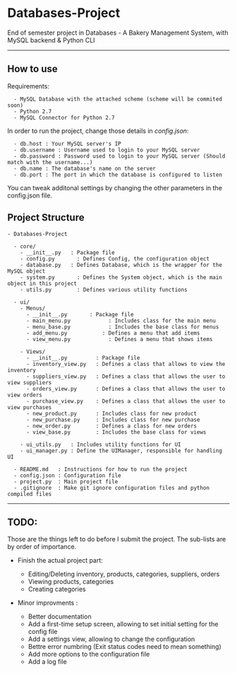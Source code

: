 # Databases-Project
End of semester project in Databases - A Bakery Management System, with MySQL backend &amp; Python CLI

***

## How to use
Requirements:
```
  - MySQL Database with the attached scheme (scheme will be commited soon)
  - Python 2.7
  - MySQL Connector for Python 2.7
```

In order to run the project, change those details in *config.json*:
```
  - db.host : Your MySQL server's IP
  - db.username : Username used to login to your MySQL server
  - db.password : Password used to login to your MySQL server (Should match with the username...)
  - db.name : The database's name on the server
  - db.port : The port in which the database is configured to listen
```

You can tweak additonal settings by changing the other parameters in the config.json file.

## Project Structure
```
- Databases-Project

  - core/
    - __init__.py   : Package file
  	- config.py 	  : Defines Config, the configuration object
  	- database.py 	: Defines Database, which is the wrapper for the MySQL object
  	- system.py 	  : Defines the System object, which is the main object in this project
  	- utils.py 		  : Defines various utility functions
  
  - ui/
    - Menus/
      - __init__.py       : Package file
      - main_menu.py 			: Includes class for the main menu
      - menu_base.py 			: Includes the base class for menus
      - add_menu.py			  : Defines a menu that add items
      - view_menu.py			: Defines a menu that shows items
    
    - Views/
      - __init__.py         : Package file
      - inventory_view.py   : Defines a class that allows to view the inventory
      - suppliers_view.py   : Defines a class that allows the user to view suppliers
      - orders_view.py      : Defines a class that allows the user to view orders
      - purchase_view.py    : Defines a class that allows the user to view purchases
      - new_product.py      : Includes class for new product
      - new_purchase.py     : Includes class for new purchase
      - new_order.py        : Defines a class for new orders
      - view_base.py        : Includes the base class for views
    
    - ui_utils.py 	: Includes utility functions for UI
    - ui_manager.py : Define the UIManager, responsible for handling UI
	 
  - README.md   : Instructions for how to run the project
  - config.json : Configuration file
  - project.py  : Main project file
  - .gitignore  : Make git ignore configuration files and python compiled files

```

***

## TODO:
Those are the things left to do before I submit the project. The sub-lists are by order of importance.

  - Finish the actual project part:
    - Editing/Deleting inventory, products, categories, suppliers, orders
    - Viewing products, categories
    - Creating categories
  
  - Minor improvments :
    - Better documentation
    - Add a first-time setup screen, allowing to set initial setting for the config file
    - Add a settings view, allowing to change the configuration
    - Bettre error numbring (Exit status codes need to mean something)
    - Add more options to the configuration file
    - Add a log file
  
  
  
  
  
